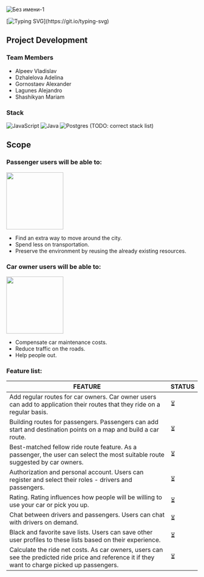 ![Без имени-1](https://user-images.githubusercontent.com/29941692/189765199-202a8a30-1b50-46f1-8cc6-90f7b7303251.png)

[![Typing SVG](https://readme-typing-svg.herokuapp.com?font=Fira+Code&duration=4000&pause=1000&multiline=true&width=950&lines=FellowCar+is+a+service+for+car+owners+willing+to+save+on+their+travel+costs+;and+for+people+interested+in+alternative+means+of+transportation+in+urban+areas.)](https://git.io/typing-svg)

## Project Development

### Team Members
 - Alpeev Vladislav
 - Dzhalelova Adelina
 - Gornostaev Alexander
 - Lagunes Alejandro
 - Shashikyan Mariam

### Stack 
![JavaScript](https://img.shields.io/badge/javascript-%23323330.svg?style=for-the-badge&logo=javascript&logoColor=%23F7DF1E) ![Java](https://img.shields.io/badge/java-%23ED8B00.svg?style=for-the-badge&logo=java&logoColor=white)  ![Postgres](https://img.shields.io/badge/postgres-%23316192.svg?style=for-the-badge&logo=postgresql&logoColor=white)  (TODO: correct stack list)

## Scope 

### Passenger users will be able to:

<img style="float: center; height: 150px;" src="https://user-images.githubusercontent.com/29941692/189770799-d1a63342-badd-48c1-ae56-06f6fe5ebde8.png">

- Find an extra way to move around the city.
- Spend less on transportation.
- Preserve the environment by reusing the already existing resources.
  
### Car owner users will be able to:

<img style="float: center; height: 150px;" src="https://user-images.githubusercontent.com/29941692/189770333-b43cc5db-812c-4651-a584-faf510b9a49b.png">

- Compensate car maintenance costs.
- Reduce traffic on the roads.
- Help people out.
      
### Feature list:

| **FEATURE**                                                                                                                                       | **STATUS**               |
|---------------------------------------------------------------------------------------------------------------------------------------------------|--------------------------|
| Add regular routes for car owners. Car owner users can add to application their routes that they ride on a regular basis.                         | :hourglass_flowing_sand: |
| Building routes for passengers. Passengers can add start and destination points on a map and build a car route.                                   | :hourglass_flowing_sand: |
| Best-matched fellow ride route feature. As a passenger, the user can select the most suitable route suggested by car owners.                      | :hourglass_flowing_sand: |
| Authorization and personal account. Users can register and select their roles - drivers and passengers.                                           | :hourglass_flowing_sand: |
| Rating. Rating influences how people will be willing to use your car or pick you up.                                                              | :hourglass_flowing_sand: |
|  Chat between drivers and passengers. Users can chat with drivers on demand.                                                                      | :hourglass_flowing_sand: |
| Black and favorite save lists. Users can save other user profiles to these lists based on their experience.                                       | :hourglass_flowing_sand: |
| Calculate the ride net costs. As car owners, users can see the predicted ride price and reference it if they want to charge picked up passengers. | :hourglass_flowing_sand: |
